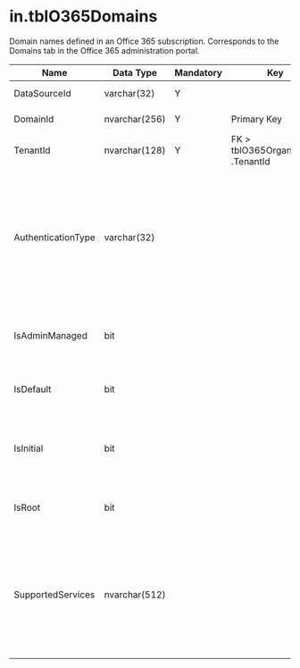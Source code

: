 # in.tblO365Domains

​​​​Domain names defined in an Office 365 subscription. Corresponds to the Domains tab in the Office 365 administration portal.​

| Name               | Data Type     | Mandatory | Key                               | Comment                                                                                                                                                                                                                                                                                                                                                            |
|--------------------|---------------|-----------|-----------------------------------|--------------------------------------------------------------------------------------------------------------------------------------------------------------------------------------------------------------------------------------------------------------------------------------------------------------------------------------------------------------------|
| DataSourceId       | varcha​r(32)   | Y         |                                   | Unique ID of the source of this record.                                                                                                                                                                                                                                                                                                                            |
| DomainId           | nvarchar(256) | Y         | Primary Key                       | The fully qualified name of the domain.                                                                                                                                                                                                                                                                                                                            |
| TenantId           | nvarchar(128) | Y         | FK > tblO365Organization​.TenantId​ | The unique identifier for the tenant.                                                                                                                                                                                                                                                                                                                              |
| AuthenticationType | varchar(32)   |           |                                   | Indicates the configured authentication type for the domain. The value is either Managed or Federated. Managed indicates a cloud managed domain where Azure AD performs user authentication. Federated indicates authentication is federated with an identity provider such as the tenant's on-premises Active Directory via Active Directory Federation Services. |
| IsAdminManaged     | bit           |           |                                   | The value of the property is false if the DNS record management of the domain has been delegated to Office 365. Otherwise, the value is true.                                                                                                                                                                                                                      |
| IsDefault          | bit           |           |                                   | True if this is the default domain that is used for user creation. There is only one default domain per company.                                                                                                                                                                                                                                                   |
| IsInitial          | bit           |           |                                   | True if this is the initial domain created by Microsoft Online Services (companyname&#46;onmicrosoft&#46;com). There is only one initial domain per company.                                                                                                                                                                                                               |
| IsRoot             | bit           |           |                                   | True if the domain is a verified root domain. Otherwise, false if the domain is a subdomain or unverified.                                                                                                                                                                                                                                                         |
| SupportedServices  | nvarchar(512) |           |                                   | The capabilities assigned to the domain. Semi-colon separated string of 0, 1 or more of following values: Email, Sharepoint, EmailInternalRelayOnly, OfficeCommunicationsOnline, SharePointDefaultDomain, FullRedelegation, SharePointPublic, OrgIdAuthentication, Yammer, Intune                                                                                  |